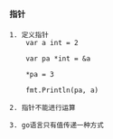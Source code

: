 #### 指针


>>>
    1. 定义指针
        var a int = 2

        var pa *int = &a

        *pa = 3

        fmt.Println(pa, a)
    
    2. 指针不能进行运算

    3. go语言只有值传递一种方式